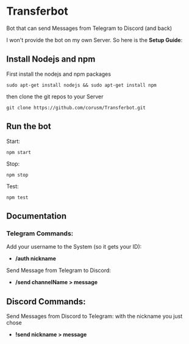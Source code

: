 # Transferbot

Bot that can send Messages from Telegram to Discord (and back)

I won't provide the bot on my own Server. So here is the **Setup Guide**:

## Install Nodejs and npm

First install the nodejs and npm packages
```
sudo apt-get install nodejs && sudo apt-get install npm
```

then clone the git repos to your Server
```
git clone https://github.com/corusm/Transferbot.git
```

## Run the bot

Start:
```
npm start
```
Stop:
```
npm stop
```
Test:
```
npm test
```

## Documentation

### Telegram Commands:
Add your username to the System (so it gets your ID):
* **/auth nickname**

Send Message from Telegram to Discord:
* **/send channelName > message**

## Discord Commands:
Send Messages from Discord to Telegram:
with the nickname you just chose
* **!send nickname > message**
